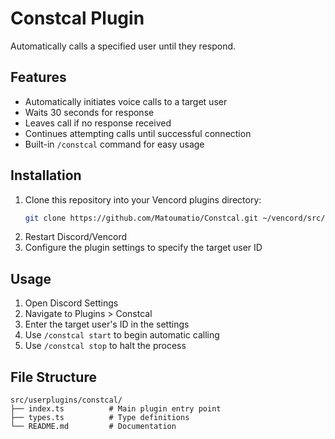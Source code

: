 # Constcal Plugin
Automatically calls a specified user until they respond.

## Features
- Automatically initiates voice calls to a target user
- Waits 30 seconds for response
- Leaves call if no response received
- Continues attempting calls until successful connection
- Built-in `/constcal` command for easy usage

## Installation
1. Clone this repository into your Vencord plugins directory:
   ```bash
   git clone https://github.com/Matoumatio/Constcal.git ~/vencord/src/userplugins/constcal
   ```
2. Restart Discord/Vencord
3. Configure the plugin settings to specify the target user ID

## Usage
1. Open Discord Settings
2. Navigate to Plugins > Constcal
3. Enter the target user's ID in the settings
4. Use `/constcal start` to begin automatic calling
5. Use `/constcal stop` to halt the process

## File Structure
```plaintext
src/userplugins/constcal/
├── index.ts          # Main plugin entry point
├── types.ts          # Type definitions
└── README.md         # Documentation
```
